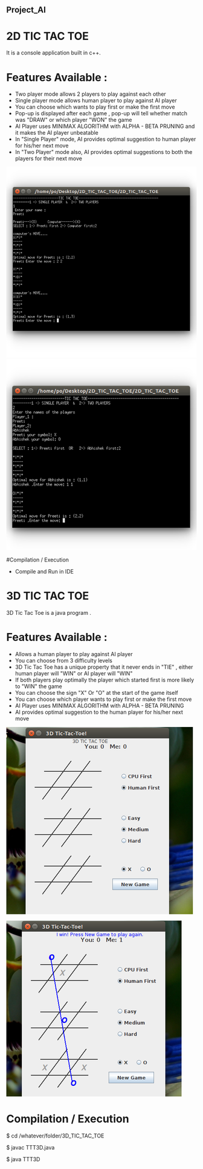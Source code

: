 ## Project_AI

# 2D TIC TAC TOE 
It is a console application built in c++. 

# Features Available :
* Two player mode allows 2 players to play against each other 
* Single player mode allows human player to play against AI player 
* You can choose which wants to play first or make the first move 
* Pop-up is displayed after each game , pop-up will tell whether match was "DRAW" or which player "WON" the game 
* AI Player uses MINIMAX ALGORITHM with ALPHA - BETA PRUNING and it makes the AI player unbeatable
* In "Single Player" mode, AI provides optimal suggestion to human player for his/her next move 
* In "Two Player" mode also, AI provides optimal suggestions to both the players for their next move

![](images/2D_TIC_TAC_TOE_screenshot_1.png)
![](images/2D_TIC_TAC_TOE_screenshot_2.png)

#Compilation / Execution
* Compile and Run in IDE
# 3D TIC TAC TOE 
3D Tic Tac Toe is a java program .

# Features Available :
* Allows a human player to play against AI player 
* You can choose from 3 difficulty levels 
* 3D Tic Tac Toe has a unique property that it never ends in "TIE" , either human player will "WIN" or AI player will "WIN"
* If both players play optimally the player which started first is more likely to "WIN" the game 
* You can choose the sign "X" Or "O" at the start of the game itself 
* You can choose which player wants to play first or make the first move 
* AI Player uses MINIMAX ALGORITHM with ALPHA - BETA PRUNING
* AI provides optimal suggestion to the human player for his/her next move 

![](images/3D_TIC_TAC_TOE_screenshot_1.png)


![](images/3D_TIC_TAC_TOE_screenshot_2.png)

# Compilation / Execution

$ cd /whatever/folder/3D_TIC_TAC_TOE

$ javac TTT3D.java

$ java TTT3D
